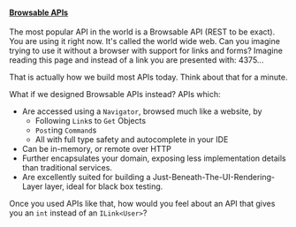 ﻿<div>

#### [Browsable APIs](../paradigms/hypermedia-apis/introduction.md)
The most popular API in the world is a Browsable API (REST to be exact). You are using it right now. It's called the world wide web. Can you imagine trying to use it without a browser with support for links and forms? Imagine reading this page and instead of a link you are presented with: 4375...

That is actually how we build most APIs today. Think about that for a minute.

What if we designed Browsable APIs instead? APIs which: 

* Are accessed using a `Navigator`, browsed much like a website, by
  * Following `Link`s to `Get` Objects
  * `Post`ing `Command`s
  * All with full type safety and autocomplete in your IDE
* Can be in-memory, or remote over HTTP
* Further encapsulates your domain, exposing less implementation details than traditional services.
* Are excellently suited for building a Just-Beneath-The-UI-Rendering-Layer layer, ideal for black box testing.

Once you used APIs like that, how would you feel about an API that gives you an `int` instead of an `ILink<User>`?

</div>